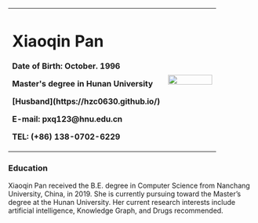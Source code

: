 <table border="0">
  <tr>
    <td width="75%">
      <h1>Xiaoqin Pan</h1>
      <p><b>Date of Birth: October. 1996</b></p>
      <p><b>Master's degree in Hunan University</b></p>
      <p><b>[Husband](https://hzc0630.github.io/)</b></p>
      <p><b>E-mail: pxq123@hnu.edu.cn</b></p>
      <p><b>TEL: (+86) 138-0702-6229</b></p>
    </td>
    <td width="25%">
      <img src="/she.jpg" width="100%">
    </td>
  </tr>
</table>

### Education
Xiaoqin Pan received the B.E. degree in Computer Science from Nanchang University, China, in 2019. She is currently pursuing toward the Master’s degree at the Hunan University. Her current research interests include artificial intelligence, Knowledge Graph, and Drugs recommended.
